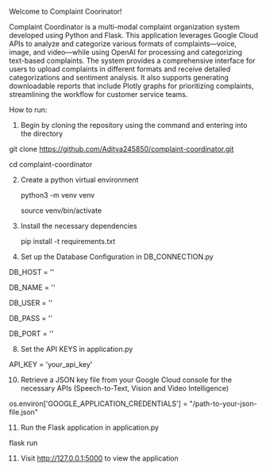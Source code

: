 Welcome to Complaint Coorinator!

Complaint Coordinator is a multi-modal complaint organization system developed using Python and Flask. 
This application leverages Google Cloud APIs to analyze and categorize various formats of complaints—voice, image, and video—while using OpenAI for 
processing and categorizing text-based complaints. The system provides a comprehensive interface for users to upload complaints in different formats 
and receive detailed categorizations and sentiment analysis. It also supports generating downloadable reports that include Plotly graphs for prioritizing 
complaints, streamlining the workflow for customer service teams.


How to run:

1) Begin by cloning the repository using the command and entering into the directory

  git clone https://github.com/Aditya245850/complaint-coordinator.git
  
  cd complaint-coordinator

2) Create a python virtual environment
   
   python3 -m venv venv
   
   source venv/bin/activate

4) Install the necessary dependencies
   
   pip install -t requirements.txt

6) Set up the Database Configuration in DB_CONNECTION.py
   
  DB_HOST = ''
  
  DB_NAME = ''
  
  DB_USER = ''
  
  DB_PASS = ''
  
  DB_PORT = ''

8) Set the API KEYS in application.py
   
  API_KEY = 'your_api_key'

10) Retrieve a JSON key file from your Google Cloud console for the necessary APIs (Speech-to-Text, Vision
   and Video Intelligence)
   
   os.environ['GOOGLE_APPLICATION_CREDENTIALS'] = "/path-to-your-json-file.json"

11) Run the Flask application in application.py

   flask run

11) Visit http://127.0.0.1:5000 to view the application
   
